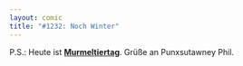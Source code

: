 ```yaml
---
layout: comic
title: "#1232: Noch Winter"
---
```


P.S.: 
Heute ist <a href="http://www.fonflatter.de/dateien/kalender_fonflatter_2009.pdf"><strong>Murmeltiertag</strong></a>.  Grüße an Punxsutawney Phil.
